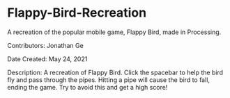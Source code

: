 # Flappy-Bird-Recreation

A recreation of the popular mobile game, Flappy Bird, made in Processing.

Contributors: Jonathan Ge

Date Created: May 24, 2021

Description: A recreation of Flappy Bird. Click the spacebar to help the bird fly and pass through the pipes. 
Hitting a pipe will cause the bird to fall, ending the game. Try to avoid this and get a high score!

